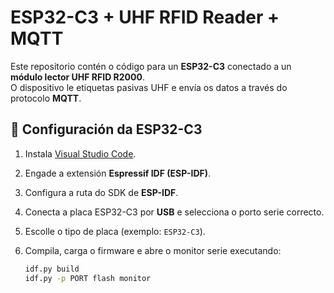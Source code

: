 # ESP32-C3 + UHF RFID Reader + MQTT

Este repositorio contén o código para un **ESP32-C3** conectado a un **módulo lector UHF RFID R2000**.  
O dispositivo le etiquetas pasivas UHF e envía os datos a través do protocolo **MQTT**.

## 🚀 Configuración da ESP32-C3

1. Instala [Visual Studio Code](https://code.visualstudio.com/).  
2. Engade a extensión **Espressif IDF (ESP-IDF)**.  
3. Configura a ruta do SDK de **ESP-IDF**.  
4. Conecta a placa ESP32-C3 por **USB** e selecciona o porto serie correcto.  
5. Escolle o tipo de placa (exemplo: `ESP32-C3`).  
6. Compila, carga o firmware e abre o monitor serie executando:

   ```bash
   idf.py build
   idf.py -p PORT flash monitor
